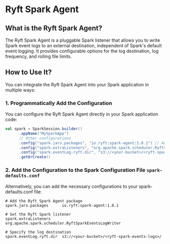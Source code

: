 # Ryft Spark Agent

## What is the Ryft Spark Agent?

The Ryft Spark Agent is a pluggable Spark listener that allows you to write Spark event logs to an external destination, independent of Spark's default event logging. It provides configurable options for the log destination, log frequency, and rolling file limits.

## How to Use It?

You can integrate the Ryft Spark Agent into your Spark application in multiple ways:

### 1. Programmatically Add the Configuration

You can configure the Ryft Spark Agent directly in your Spark application code:

```scala
val spark = SparkSession.builder()
      .appName("MySparkApp")
      // Other configurations
      .config("spark.jars.packages", "io.ryft:spark-agent:1.0.1") // Add the package
      .config("spark.extraListeners", "org.apache.spark.scheduler.RyftSparkEventsLogWriter") // Set the Ryft Spark listener
      .config("spark.eventLog.ryft.dir", "s3://<your-bucket>/<ryft-spark-events-logs>/") // Specify the log destination
      .getOrCreate()
```


### 2. Add the Configuration to the Spark Configuration File `spark-defaults.conf`

Alternatively, you can add the necessary configurations to your spark-defaults.conf file:

```properties
# Add the Ryft Spark Agent package
spark.jars.packages      io.ryft:spark-agent:1.0.1

# Set the Ryft Spark listener
spark.extraListeners     org.apache.spark.scheduler.RyftSparkEventsLogWriter

# Specify the log destination
spark.eventLog.ryft.dir  s3://<your-bucket>/<ryft-spark-events-logs>/
```
